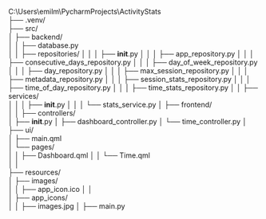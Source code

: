 
C:\Users\emilm\PycharmProjects\ActivityStats\
├── .venv/                  
├── src/                   
│   ├── backend/            
│   │   ├── database.py     
│   │   ├── repositories/
│   │   │   ├── __init__.py
│   │   │   ├── app_repository.py
│   │   │   ├── consecutive_days_repository.py
│   │   │   ├── day_of_week_repository.py
│   │   │   ├── day_repository.py
│   │   │   ├── max_session_repository.py
│   │   │   ├── metadata_repository.py
│   │   │   ├── session_stats_repository.py
│   │   │   ├── time_of_day_repository.py
│   │   │   ├── time_stats_repository.py
│   │   ├── services/  
│   │   │   ├── __init__.py
│   │   │   └── stats_service.py
│   ├── frontend/          
│   │   ├── controllers/    
│           ├── __init__.py
│           ├── dashboard_controller.py
│           └── time_controller.py
│              
├── ui/                 
│   ├── main.qml        
│   └── pages/          
│   │     ├── Dashboard.qml
│   │     └── Time.qml    
│   │     
├── resources/                 
│     ├── images/  
│     │        ├── app_icon.ico
│     │  
│     ├── app_icons/  
│     │       ├── images.jpg
│
├── main.py                 